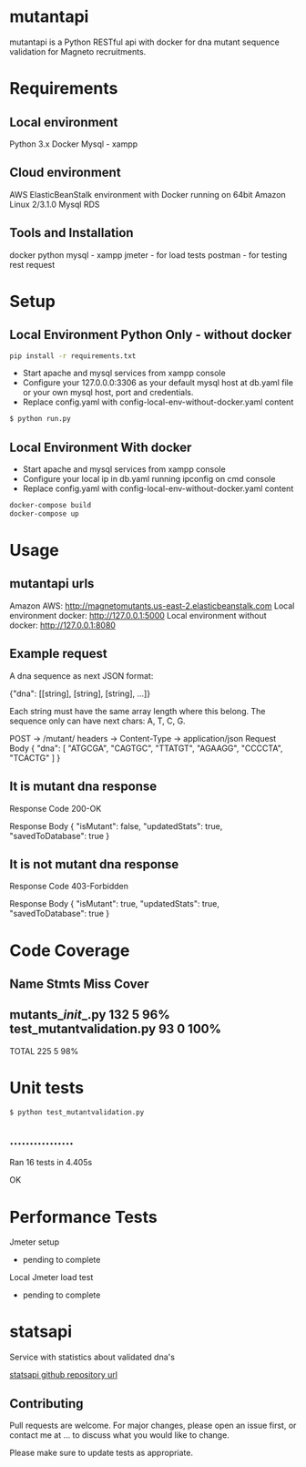 # mutantapi

mutantapi is a Python RESTful api  with docker for dna mutant sequence validation for Magneto recruitments.

# Requirements

## Local environment

Python 3.x
Docker
Mysql - xampp

## Cloud environment

AWS ElasticBeanStalk environment with Docker running on 64bit Amazon Linux 2/3.1.0
Mysql RDS

## Tools and Installation

docker
python
mysql - xampp
jmeter - for load tests
postman - for testing rest request

# Setup

## Local Environment Python Only - without docker

```bash
pip install -r requirements.txt
```
- Start apache and mysql services from xampp console
- Configure your 127.0.0.0:3306 as your default mysql host at db.yaml file or your own mysql host, port and credentials.
- Replace config.yaml with config-local-env-without-docker.yaml content

```bash
$ python run.py
```

## Local Environment With docker

- Start apache and mysql services from xampp console
- Configure your local ip in db.yaml running ipconfig on cmd console
- Replace config.yaml with config-local-env-without-docker.yaml content

```bash
docker-compose build
docker-compose up
```

# Usage

## mutantapi urls
Amazon AWS: http://magnetomutants.us-east-2.elasticbeanstalk.com
Local environment docker: http://127.0.0.1:5000
Local environment without docker: http://127.0.0.1:8080

## Example request

A dna sequence as next JSON format:

{"dna": [[string], [string], [string], ...]}

Each string must have the same array length where this belong. The sequence only can have next chars: A, T, C, G.

POST → /mutant/ 
headers → Content-Type → application/json
Request Body
{
    "dna": [
        "ATGCGA",
        "CAGTGC",
        "TTATGT",
        "AGAAGG",
        "CCCCTA",
        "TCACTG"
    ]
}

## It is mutant dna response

Response Code 
200-OK

Response Body
{
    "isMutant": false,
    "updatedStats": true,
    "savedToDatabase": true
}

## It is not mutant dna response

Response Code 
403-Forbidden

Response Body
{
    "isMutant": true,
    "updatedStats": true,
    "savedToDatabase": true
}

# Code Coverage

Name                       Stmts   Miss  Cover
----------------------------------------------
mutants\__init__.py          132      5    96%
test_mutantvalidation.py      93      0   100%
----------------------------------------------
TOTAL                        225      5    98%

# Unit tests

```bash
$ python test_mutantvalidation.py
```

................
----------------------------------------------------------------------
Ran 16 tests in 4.405s

OK

# Performance Tests

Jmeter setup

- pending to complete

Local Jmeter load test

- pending to complete

# statsapi

Service with statistics about validated dna's

[statsapi github repository url](https://github.com/sergion2010/statsapi)

## Contributing

Pull requests are welcome. For major changes, please open an issue first, or contact me at ... to discuss what you would like to change.

Please make sure to update tests as appropriate.
